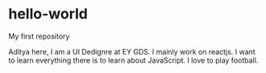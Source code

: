 # hello-world
My first repository

Aditya here, I am a UI Dedignre at EY GDS. I mainly work on reactjs.
I want to learn everything there is to learn about JavaScript.
I love to play football.
